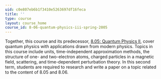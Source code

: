 ```yaml
---
uid: c0e807eb6b1f3410e5263697df16feca
title: ''
type: course
layout: course_home
course_id: 8-06-quantum-physics-iii-spring-2005
---
```

Together, this course and its predecessor, [8.05: Quantum Physics II](./resolveuid/4cc828ff9c6e246aa4a08f7c12251ced), cover quantum physics with applications drawn from modern physics. Topics in this course include units, time-independent approximation methods, the structure of one- and two-electron atoms, charged particles in a magnetic field, scattering, and time-dependent perturbation theory. In this second term, students are required to research and write a paper on a topic related to the content of 8.05 and 8.06.
